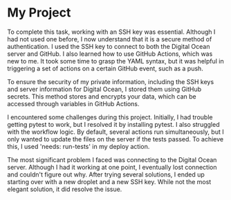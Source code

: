 # My Project

To complete this task, working with an SSH key was essential. Although I had not used one before, I now understand that it is a secure method of authentication. I used the SSH key to connect to both the Digital Ocean server and GitHub. I also learned how to use GitHub Actions, which was new to me. It took some time to grasp the YAML syntax, but it was helpful in triggering a set of actions on a certain GitHub event, such as a push.

To ensure the security of my private information, including the SSH keys and server information for Digital Ocean, I stored them using GitHub secrets. This method stores and encrypts your data, which can be accessed through variables in GitHub Actions.

I encountered some challenges during this project. Initially, I had trouble getting pytest to work, but I resolved it by installing pytest. I also struggled with the workflow logic. By default, several actions run simultaneously, but I only wanted to update the files on the server if the tests passed. To achieve this, I used 'needs: run-tests' in my deploy action.

The most significant problem I faced was connecting to the Digital Ocean server. Although I had it working at one point, I eventually lost connection and couldn't figure out why. After trying several solutions, I ended up starting over with a new droplet and a new SSH key. While not the most elegant solution, it did resolve the issue.
